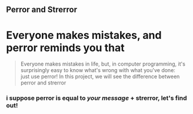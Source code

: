 ## Perror and Strerror

# Everyone makes mistakes, and perror reminds you that

> Everyone makes mistakes in life, but, in computer programming, it's surprisingly easy to know what's wrong with what you've done:  
just use perror! In this project, we will see the difference between perror and strerror

### i suppose perror is equal to *your message* + strerror, let's find out!